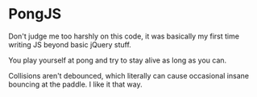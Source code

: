 # PongJS

Don't judge me too harshly on this code, it was basically my first time writing JS beyond basic jQuery stuff.

You play yourself at pong and try to stay alive as long as you can.

Collisions aren't debounced, which literally can cause occasional insane bouncing at the paddle.  I like it that way.
